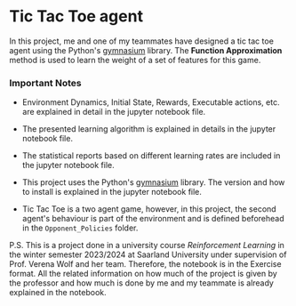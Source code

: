 # Tic Tac Toe agent
In this project, me and one of my teammates have designed a tic tac toe agent using the Python's [gymnasium](https://pypi.org/project/gymnasium/) library. The **Function Approximation** method is used to learn the weight of a set of features for this game. 


### Important Notes

* Environment Dynamics, Initial State, Rewards, Executable actions, etc. are explained in detail in the jupyter notebook file.

* The presented learning algorithm is explained in details in the jupyter notebook file.

* The statistical reports based on different learning rates are included in the jupyter notebook file.

* This project uses the Python's [gymnasium](https://pypi.org/project/gymnasium/) library. The version and how to install is explained in the jupyter notebook file.

* Tic Tac Toe is a two agent game, however, in this project, the second agent's behaviour is part of the environment and is defined beforehead in the `Opponent_Policies` folder. 



P.S. This is a project done in a university course *Reinforcement Learning* in the winter semester 2023/2024 at Saarland University under supervision of Prof. Verena Wolf and her team. Therefore, the notebook is in the Exercise format. All the related information on how much of the project is given by the professor and how much is done by me and my teammate is already explained in the notebook.
